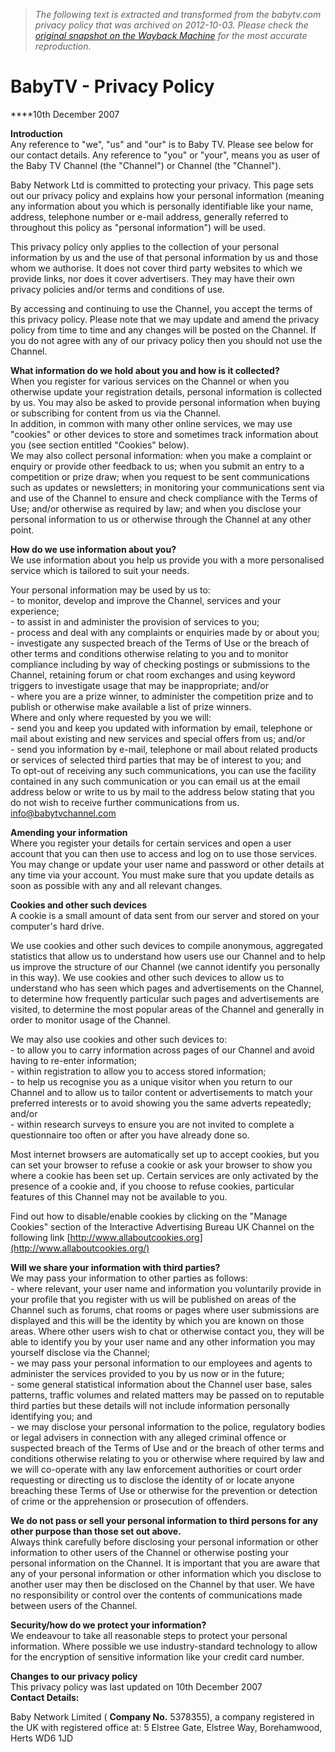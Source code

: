 > *The following text is extracted and transformed from the babytv.com privacy policy that was archived on 2012-10-03. Please check the [original snapshot on the Wayback Machine](https://web.archive.org/web/20121003044030id_/http%3A//babytv.com/privacypolicy.aspx) for the most accurate reproduction.*

# BabyTV - Privacy Policy

****10th December 2007

**Introduction**  
Any reference to "we", "us" and "our" is to Baby TV. Please see below for our contact details. Any reference to "you" or "your", means you as user of the Baby TV Channel (the "Channel") or Channel (the "Channel").

Baby Network Ltd is committed to protecting your privacy. This page sets out our privacy policy and explains how your personal information (meaning any information about you which is personally identifiable like your name, address, telephone number or e-mail address, generally referred to throughout this policy as "personal information") will be used. 

This privacy policy only applies to the collection of your personal information by us and the use of that personal information by us and those whom we authorise. It does not cover third party websites to which we provide links, nor does it cover advertisers. They may have their own privacy policies and/or terms and conditions of use. 

By accessing and continuing to use the Channel, you accept the terms of this privacy policy. Please note that we may update and amend the privacy policy from time to time and any changes will be posted on the Channel. If you do not agree with any of our privacy policy then you should not use the Channel. 

**What information do we hold about you and how is it collected?**   
When you register for various services on the Channel or when you otherwise update your registration details, personal information is collected by us. You may also be asked to provide personal information when buying or subscribing for content from us via the Channel.   
In addition, in common with many other online services, we may use "cookies" or other devices to store and sometimes track information about you (see section entitled "Cookies" below).   
We may also collect personal information: when you make a complaint or enquiry or provide other feedback to us; when you submit an entry to a competition or prize draw; when you request to be sent communications such as updates or newsletters; in monitoring your communications sent via and use of the Channel to ensure and check compliance with the Terms of Use; and/or otherwise as required by law; and when you disclose your personal information to us or otherwise through the Channel at any other point. 

**How do we use information about you?**   
We use information about you help us provide you with a more personalised service which is tailored to suit your needs. 

Your personal information may be used by us to:   
\- to monitor, develop and improve the Channel, services and your experience;   
\- to assist in and administer the provision of services to you;   
\- process and deal with any complaints or enquiries made by or about you;   
\- investigate any suspected breach of the Terms of Use or the breach of other terms and conditions otherwise relating to you and to monitor compliance including by way of checking postings or submissions to the Channel, retaining forum or chat room exchanges and using keyword triggers to investigate usage that may be inappropriate; and/or  
\- where you are a prize winner, to administer the competition prize and to publish or otherwise make available a list of prize winners.   
Where and only where requested by you we will:   
\- send you and keep you updated with information by email, telephone or mail about existing and new services and special offers from us; and/or  
\- send you information by e-mail, telephone or mail about related products or services of selected third parties that may be of interest to you; and   
To opt-out of receiving any such communications, you can use the facility contained in any such communication or you can email us at the email address below or write to us by mail to the address below stating that you do not wish to receive further communications from us. [info@babytvchannel.com](mailto:info@babytvchannel.com)

**Amending your information**  
Where you register your details for certain services and open a user account that you can then use to access and log on to use those services. You may change or update your user name and password or other details at any time via your account. You must make sure that you update details as soon as possible with any and all relevant changes. 

**Cookies and other such devices**  
A cookie is a small amount of data sent from our server and stored on your computer's hard drive. 

We use cookies and other such devices to compile anonymous, aggregated statistics that allow us to understand how users use our Channel and to help us improve the structure of our Channel (we cannot identify you personally in this way). We use cookies and other such devices to allow us to understand who has seen which pages and advertisements on the Channel, to determine how frequently particular such pages and advertisements are visited, to determine the most popular areas of the Channel and generally in order to monitor usage of the Channel. 

We may also use cookies and other such devices to:   
\- to allow you to carry information across pages of our Channel and avoid having to re-enter information;   
\- within registration to allow you to access stored information;   
\- to help us recognise you as a unique visitor when you return to our Channel and to allow us to tailor content or advertisements to match your preferred interests or to avoid showing you the same adverts repeatedly; and/or  
\- within research surveys to ensure you are not invited to complete a questionnaire too often or after you have already done so. 

Most internet browsers are automatically set up to accept cookies, but you can set your browser to refuse a cookie or ask your browser to show you where a cookie has been set up. Certain services are only activated by the presence of a cookie and, if you choose to refuse cookies, particular features of this Channel may not be available to you. 

Find out how to disable/enable cookies by clicking on the "Manage Cookies" section of the Interactive Advertising Bureau UK Channel on the following link [http://www.allaboutcookies.org](http://www.allaboutcookies.org/)

**Will we share your information with third parties?**   
We may pass your information to other parties as follows:   
\- where relevant, your user name and information you voluntarily provide in your profile that you register with us will be published on areas of the Channel such as forums, chat rooms or pages where user submissions are displayed and this will be the identity by which you are known on those areas. Where other users wish to chat or otherwise contact you, they will be able to identify you by your user name and any other information you may yourself disclose via the Channel;   
\- we may pass your personal information to our employees and agents to administer the services provided to you by us now or in the future;   
\- some general statistical information about the Channel user base, sales patterns, traffic volumes and related matters may be passed on to reputable third parties but these details will not include information personally identifying you; and  
\- we may disclose your personal information to the police, regulatory bodies or legal advisers in connection with any alleged criminal offence or suspected breach of the Terms of Use and or the breach of other terms and conditions otherwise relating to you or otherwise where required by law and we will co-operate with any law enforcement authorities or court order requesting or directing us to disclose the identity of or locate anyone breaching these Terms of Use or otherwise for the prevention or detection of crime or the apprehension or prosecution of offenders. 

**We do not pass or sell your personal information to third persons for any other purpose than those set out above.**   
Always think carefully before disclosing your personal information or other information to other users of the Channel or otherwise posting your personal information on the Channel. It is important that you are aware that any of your personal information or other information which you disclose to another user may then be disclosed on the Channel by that user. We have no responsibility or control over the contents of communications made between users of the Channel. 

**Security/how do we protect your information?**   
We endeavour to take all reasonable steps to protect your personal information. Where possible we use industry-standard technology to allow for the encryption of sensitive information like your credit card number. 

**Changes to our privacy policy**  
This privacy policy was last updated on 10th December 2007  
**Contact Details:**

Baby Network Limited ( **Company No.** 5378355), a company registered in the UK with registered office at: 5 Elstree Gate, Elstree Way, Borehamwood, Herts WD6 1JD 
